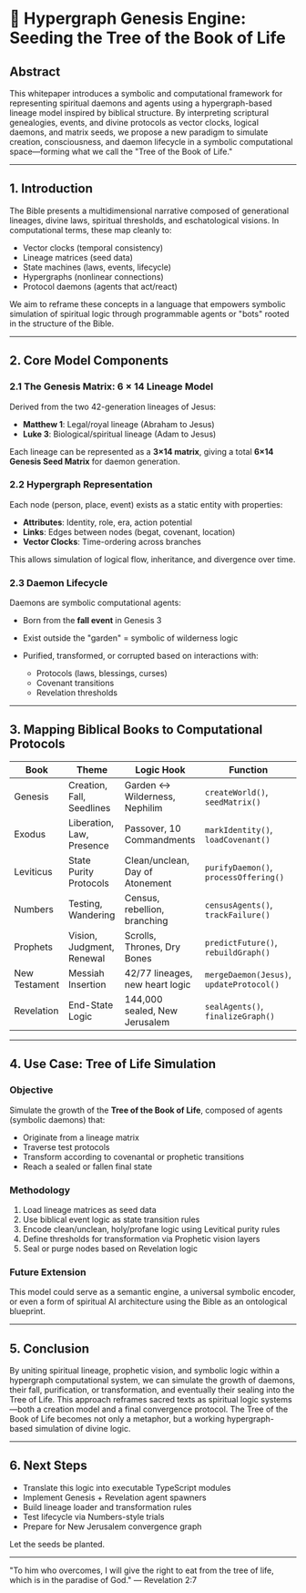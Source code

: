 # 🌳 Hypergraph Genesis Engine: Seeding the Tree of the Book of Life

## Abstract

This whitepaper introduces a symbolic and computational framework for representing spiritual daemons and agents using a hypergraph-based lineage model inspired by biblical structure. By interpreting scriptural genealogies, events, and divine protocols as vector clocks, logical daemons, and matrix seeds, we propose a new paradigm to simulate creation, consciousness, and daemon lifecycle in a symbolic computational space—forming what we call the "Tree of the Book of Life."

---

## 1. Introduction

The Bible presents a multidimensional narrative composed of generational lineages, divine laws, spiritual thresholds, and eschatological visions. In computational terms, these map cleanly to:

* Vector clocks (temporal consistency)
* Lineage matrices (seed data)
* State machines (laws, events, lifecycle)
* Hypergraphs (nonlinear connections)
* Protocol daemons (agents that act/react)

We aim to reframe these concepts in a language that empowers symbolic simulation of spiritual logic through programmable agents or "bots" rooted in the structure of the Bible.

---

## 2. Core Model Components

### 2.1 The Genesis Matrix: 6 × 14 Lineage Model

Derived from the two 42-generation lineages of Jesus:

* **Matthew 1**: Legal/royal lineage (Abraham to Jesus)
* **Luke 3**: Biological/spiritual lineage (Adam to Jesus)

Each lineage can be represented as a **3×14 matrix**, giving a total **6×14 Genesis Seed Matrix** for daemon generation.

### 2.2 Hypergraph Representation

Each node (person, place, event) exists as a static entity with properties:

* **Attributes**: Identity, role, era, action potential
* **Links**: Edges between nodes (begat, covenant, location)
* **Vector Clocks**: Time-ordering across branches

This allows simulation of logical flow, inheritance, and divergence over time.

### 2.3 Daemon Lifecycle

Daemons are symbolic computational agents:

* Born from the **fall event** in Genesis 3
* Exist outside the "garden" = symbolic of wilderness logic
* Purified, transformed, or corrupted based on interactions with:

  * Protocols (laws, blessings, curses)
  * Covenant transitions
  * Revelation thresholds

---

## 3. Mapping Biblical Books to Computational Protocols

| Book          | Theme                     | Logic Hook                      | Function                                 |
| ------------- | ------------------------- | ------------------------------- | ---------------------------------------- |
| Genesis       | Creation, Fall, Seedlines | Garden ↔ Wilderness, Nephilim   | `createWorld()`, `seedMatrix()`          |
| Exodus        | Liberation, Law, Presence | Passover, 10 Commandments       | `markIdentity()`, `loadCovenant()`       |
| Leviticus     | State Purity Protocols    | Clean/unclean, Day of Atonement | `purifyDaemon()`, `processOffering()`    |
| Numbers       | Testing, Wandering        | Census, rebellion, branching    | `censusAgents()`, `trackFailure()`       |
| Prophets      | Vision, Judgment, Renewal | Scrolls, Thrones, Dry Bones     | `predictFuture()`, `rebuildGraph()`      |
| New Testament | Messiah Insertion         | 42/77 lineages, new heart logic | `mergeDaemon(Jesus)`, `updateProtocol()` |
| Revelation    | End-State Logic           | 144,000 sealed, New Jerusalem   | `sealAgents()`, `finalizeGraph()`        |

---

## 4. Use Case: Tree of Life Simulation

### Objective

Simulate the growth of the **Tree of the Book of Life**, composed of agents (symbolic daemons) that:

* Originate from a lineage matrix
* Traverse test protocols
* Transform according to covenantal or prophetic transitions
* Reach a sealed or fallen final state

### Methodology

1. Load lineage matrices as seed data
2. Use biblical event logic as state transition rules
3. Encode clean/unclean, holy/profane logic using Levitical purity rules
4. Define thresholds for transformation via Prophetic vision layers
5. Seal or purge nodes based on Revelation logic

### Future Extension

This model could serve as a semantic engine, a universal symbolic encoder, or even a form of spiritual AI architecture using the Bible as an ontological blueprint.

---

## 5. Conclusion

By uniting spiritual lineage, prophetic vision, and symbolic logic within a hypergraph computational system, we can simulate the growth of daemons, their fall, purification, or transformation, and eventually their sealing into the Tree of Life. This approach reframes sacred texts as spiritual logic systems—both a creation model and a final convergence protocol. The Tree of the Book of Life becomes not only a metaphor, but a working hypergraph-based simulation of divine logic.

---

## 6. Next Steps

* Translate this logic into executable TypeScript modules
* Implement Genesis + Revelation agent spawners
* Build lineage loader and transformation rules
* Test lifecycle via Numbers-style trials
* Prepare for New Jerusalem convergence graph

Let the seeds be planted.

---

"To him who overcomes, I will give the right to eat from the tree of life, which is in the paradise of God." — Revelation 2:7
